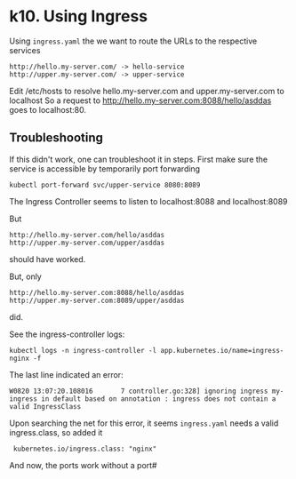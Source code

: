 # k10. Using Ingress

Using `ingress.yaml` the we want to route the URLs to the respective services
```
http://hello.my-server.com/ -> hello-service
http://upper.my-server.com/ -> upper-service
```
Edit /etc/hosts to resolve hello.my-server.com and upper.my-server.com to localhost
So a request to http://hello.my-server.com:8088/hello/asddas goes to localhost:80.

## Troubleshooting
If this didn't work, one can troubleshoot it in steps.
First make sure the service is accessible by temporarily port forwarding
```
kubectl port-forward svc/upper-service 8080:8089
```

The Ingress Controller seems to listen to localhost:8088 and localhost:8089

But
```
http://hello.my-server.com/hello/asddas
http://upper.my-server.com/upper/asddas
```
should have worked.

But, only 
```
http://hello.my-server.com:8088/hello/asddas
http://upper.my-server.com:8089/upper/asddas
```
did.

See the ingress-controller logs:
```
kubectl logs -n ingress-controller -l app.kubernetes.io/name=ingress-nginx -f
```

The last line indicated an error: 
```
W0820 13:07:20.108016       7 controller.go:328] ignoring ingress my-ingress in default based on annotation : ingress does not contain a valid IngressClass
```

Upon searching the net for this error, it seems `ingress.yaml` needs a valid ingress.class, so added it
```
 kubernetes.io/ingress.class: "nginx"
```
And now, the ports work without a port#
